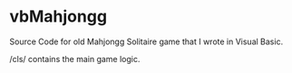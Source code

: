# vbMahjongg
Source Code for old Mahjongg Solitaire game that I wrote in Visual Basic.

/cls/ contains the main game logic.
